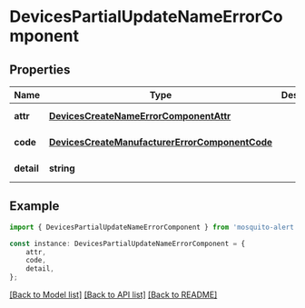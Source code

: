 # DevicesPartialUpdateNameErrorComponent


## Properties

Name | Type | Description | Notes
------------ | ------------- | ------------- | -------------
**attr** | [**DevicesCreateNameErrorComponentAttr**](DevicesCreateNameErrorComponentAttr.md) |  | [default to undefined]
**code** | [**DevicesCreateManufacturerErrorComponentCode**](DevicesCreateManufacturerErrorComponentCode.md) |  | [default to undefined]
**detail** | **string** |  | [default to undefined]

## Example

```typescript
import { DevicesPartialUpdateNameErrorComponent } from 'mosquito-alert';

const instance: DevicesPartialUpdateNameErrorComponent = {
    attr,
    code,
    detail,
};
```

[[Back to Model list]](../README.md#documentation-for-models) [[Back to API list]](../README.md#documentation-for-api-endpoints) [[Back to README]](../README.md)
